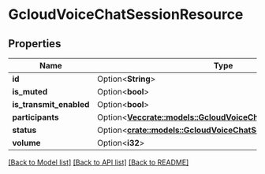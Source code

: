 # GcloudVoiceChatSessionResource

## Properties

Name | Type | Description | Notes
------------ | ------------- | ------------- | -------------
**id** | Option<**String**> |  | [optional]
**is_muted** | Option<**bool**> |  | [optional]
**is_transmit_enabled** | Option<**bool**> |  | [optional]
**participants** | Option<[**Vec<crate::models::GcloudVoiceChatParticipantResource>**](GcloudVoiceChatParticipantResource.md)> |  | [optional]
**status** | Option<[**crate::models::GcloudVoiceChatSessionStatus**](GcloudVoiceChatSessionStatus.md)> |  | [optional]
**volume** | Option<**i32**> |  | [optional]

[[Back to Model list]](../README.md#documentation-for-models) [[Back to API list]](../README.md#documentation-for-api-endpoints) [[Back to README]](../README.md)



